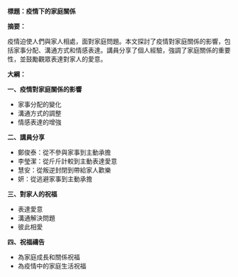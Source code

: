 **標題：疫情下的家庭關係**

**摘要：**

疫情迫使人們與家人相處，面對家庭問題。本文探討了疫情對家庭關係的影響，包括家事分配、溝通方式和情感表達。講員分享了個人經驗，強調了家庭關係的重要性，並鼓勵觀眾表達對家人的愛意。

**大綱：**

**一、疫情對家庭關係的影響**

* 家事分配的變化
* 溝通方式的調整
* 情感表達的增強

**二、講員分享**

* 鄭俊泰：從不參與家事到主動承擔
* 李瑩潔：從斤斤計較到主動表達愛意
* 慧安：從叛逆封閉到帶給家人歡樂
* 妍：從逃避家事到主動承擔

**三、對家人的祝福**

* 表達愛意
* 溝通解決問題
* 彼此相愛

**四、祝福禱告**

* 為家庭成長和關係祝福
* 為疫情中的家庭生活祝福